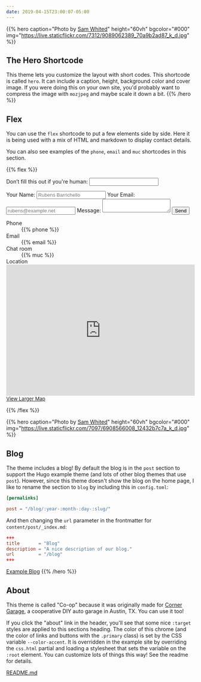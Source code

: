 ```yaml
---
date: 2019-04-15T23:00:07-05:00
---
```


{{% hero caption="Photo by [Sam Whited](https://www.flickr.com/photos/samwhited/9089062389/lightbox)"
         height="60vh"
         bgcolor="#000"
         img="https://live.staticflickr.com/7312/9089062389_70a9b2ad87_k_d.jpg" %}}
## The Hero Shortcode

This theme lets you customize the layout with short codes.
This shortcode is called `hero`.
It can include a caption, height, background color and cover image.
If you were doing this on your own site, you'd probably want to compress the
image with `mozjpeg` and maybe scale it down a bit.
{{% /hero %}}

## Flex

You can use the `flex` shortcode to put a few elements side by side.
Here it is being used with a mix of HTML and markdown to display contact
details.

You can also see examples of the `phone`, `email` and `muc` shortcodes in this
section.

{{% flex %}}

<form name="contact" method="POST">
  <p class="hidden"><label>Don’t fill this out if you're human: <input name="honeypot"/></label></p>
  <label for="contactname">Your Name:</label>
  <input type="text" name="name" id="contactname" placeholder="Rubens Barrichello"/>
  <label for="contactemail" >Your Email:</label>
  <input type="email" name="email" id="contactemail" placeholder="rubens@example.net"/>
  <label for="contactmessage">Message:</label>
  <textarea name="message" id="contactmessage"></textarea>
  <button type="submit" class="primary">Send</button>
</form>

<dl>
<dt>Phone</dt>
<dd>{{% phone %}}</dd>
<dt>Email</dt>
<dd>{{% email %}}</dd>
<dt>Chat room</dt>
<dd>{{% muc %}}</dd>
<dt>Location</dt>
<dt>
<iframe frameborder="0"
				scrolling="no"
				marginheight="0"
				marginwidth="0"
				title="Map with location"
				style="height: 350px; width: 100%; border: 1px solid var(--color-dark-bg)"
				src="https://www.openstreetmap.org/export/embed.html?bbox=-83.5679340362549%2C34.56177824932235%2C-83.516263961792%2C34.65883977236554&amp;layer=mapnik"></iframe>
<br/>
<a style="font-size: small" href="https://www.openstreetmap.org/#map=14/34.6103/-83.5421&amp;layers=N">View Larger Map</a>
</dt>
</dl>

{{% /flex %}}

{{% hero caption="Photo by [Sam Whited](https://www.flickr.com/photos/samwhited/6908566008/lightbox)"
         height="60vh"
         bgcolor="#000"
         img="https://live.staticflickr.com/7097/6908566008_12432b7c7a_k_d.jpg" %}}
## Blog

The theme includes a blog! By default the blog is in the `post` section to
support the Hugo example theme (and lots of other blog themes that use
`post`).
However, since this theme doesn't show the blog on the home page, I like to
rename the section to `blog` by including this in `config.toml`:

```toml
[permalinks]

post = "/blog/:year-:month-:day-:slug/"
```

  And then changing the `url` parameter in the frontmatter for
  `content/post/_index.md`:

```toml
+++
title       = "Blog"
description = "A nice description of our blog."
url         = "/blog"
+++
```

  <a class="button primary center" href="/blog">Example Blog</a>
{{% /hero %}}


## About

This theme is called "Co-op" because it was originally made for [Corner
Garage](https://cornergarage.coop), a cooperative DIY auto garage in Austin, TX.
You can use it too!

If you click the "about" link in the header, you'll see that some nice `:target`
styles are applied to this sections heading.
The color of this chrome (and the color of links and buttons with the `.primary`
class) is set by the CSS variable `--color-accent`.
It is overridden in the example site by overriding the `css.html` partial and
loading a stylesheet that sets the variable on the `:root` element.
You can customize lots of things this way! See the readme for details.

<a class="button" href="https://git.sr.ht/~samwhited/co-op/blob/master/README.md">README.md</a>
